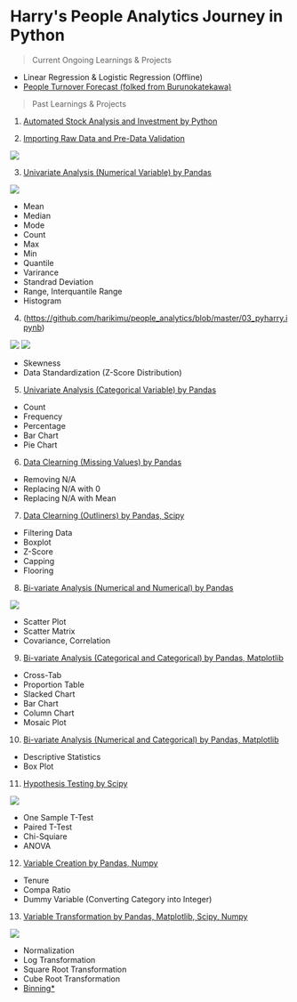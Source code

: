 # Harry's People Analytics Journey in Python

> Current Ongoing Learnings & Projects
* Linear Regression & Logistic Regression (Offline)
* [People Turnover Forecast (folked from Burunokatekawa)](https://github.com/harikimu/PeopleAnalytics_Turnover)



> Past Learnings & Projects
1. [Automated Stock Analysis and Investment by Python](https://github.com/harikimu/PeopleAnalytics_Turnover)

2. [Importing Raw Data and Pre-Data Validation](https://github.com/harikimu/people_analytics/blob/master/01_pyharry.ipynb)

![](https://raw.githubusercontent.com/harikimu/Hari_Portfolio/main/image/image1.jpg)

3. [Univariate Analysis (Numerical Variable) by Pandas](https://github.com/harikimu/people_analytics/blob/master/02_pyharry.ipynb)

![](https://raw.githubusercontent.com/harikimu/Hari_Portfolio/main/image/image2.jpg)
* Mean
* Median
* Mode
* Count
* Max
* Min
* Quantile
* Varirance
* Standrad Deviation
* Range, Interquantile Range
* Histogram

4. (https://github.com/harikimu/people_analytics/blob/master/03_pyharry.ipynb)

![](https://raw.githubusercontent.com/harikimu/Hari_Portfolio/main/image/image3.jpg)
![](https://raw.githubusercontent.com/harikimu/Hari_Portfolio/main/image/image4.jpg)
* Skewness
* Data Standardization (Z-Score Distribution)

5. [Univariate Analysis (Categorical Variable) by Pandas](https://github.com/harikimu/people_analytics/blob/master/04_pyharry.ipynb)

* Count
* Frequency
* Percentage
* Bar Chart
* Pie Chart

6. [Data Clearning (Missing Values) by Pandas](https://github.com/harikimu/people_analytics/blob/master/05_pyharry.ipynb)

* Removing N/A
* Replacing N/A with 0
* Replacing N/A with Mean

7. [Data Clearning (Outliners) by Pandas, Scipy](https://github.com/harikimu/people_analytics/blob/master/06_pyharry.ipynb)

* Filtering Data
* Boxplot
* Z-Score
* Capping
* Flooring

8. [Bi-variate Analysis (Numerical and Numerical) by Pandas](https://github.com/harikimu/people_analytics/blob/master/07_pyharry.ipynb)

![](https://raw.githubusercontent.com/harikimu/Hari_Portfolio/main/image/image6.jpg)
* Scatter Plot
* Scatter Matrix
* Covariance, Correlation

9. [Bi-variate Analysis (Categorical and Categorical) by Pandas, Matplotlib](https://github.com/harikimu/people_analytics/blob/master/08_pyharry.ipynb)

* Cross-Tab
* Proportion Table
* Slacked Chart
* Bar Chart
* Column Chart
* Mosaic Plot

10. [Bi-variate Analysis (Numerical and Categorical) by Pandas, Matplotlib](https://github.com/harikimu/people_analytics/blob/master/09_pyharry.ipynb)

* Descriptive Statistics
* Box Plot

11. [Hypothesis Testing by Scipy](https://github.com/harikimu/people_analytics/blob/master/10_pyharry.ipynb)

![](https://raw.githubusercontent.com/harikimu/Hari_Portfolio/main/image/image7.jpg)
* One Sample T-Test
* Paired T-Test
* Chi-Squiare
* ANOVA

12. [Variable Creation by Pandas, Numpy](https://github.com/harikimu/people_analytics/blob/master/11_pyharry.ipynb)

* Tenure
* Compa Ratio
* Dummy Variable (Converting Category into Integer)

13. [Variable Transformation by Pandas, Matplotlib, Scipy, Numpy](https://github.com/harikimu/people_analytics/blob/master/12_pyharry.ipynb)

![](https://raw.githubusercontent.com/harikimu/Hari_Portfolio/main/image/image8.jpg)
* Normalization
* Log Transformation
* Square Root Transformation
* Cube Root Transformation
* [Binning*](https://github.com/harikimu/people_analytics/blob/master/13_pyharry.ipynb)
